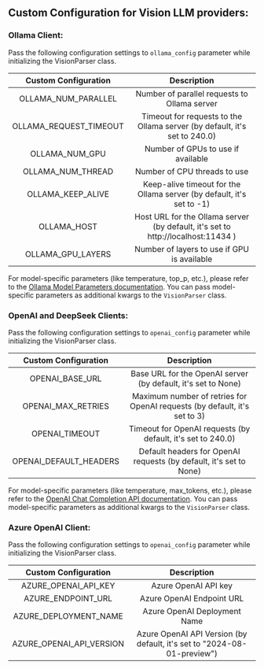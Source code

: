 ## Custom Configuration for Vision LLM providers:

### Ollama Client:

Pass the following configuration settings to `ollama_config` parameter while initializing the VisionParser class.

| **Custom Configuration** | **Description** |
|:---------:|:-----------:|
| OLLAMA_NUM_PARALLEL | Number of parallel requests to Ollama server |
| OLLAMA_REQUEST_TIMEOUT | Timeout for requests to the Ollama server (by default, it's set to 240.0) |
| OLLAMA_NUM_GPU | Number of GPUs to use if available |
| OLLAMA_NUM_THREAD | Number of CPU threads to use |
| OLLAMA_KEEP_ALIVE | Keep-alive timeout for the Ollama server (by default, it's set to -1) |
| OLLAMA_HOST | Host URL for the Ollama server (by default, it's set to http://localhost:11434 ) |
| OLLAMA_GPU_LAYERS | Number of layers to use if GPU is available |

For model-specific parameters (like temperature, top_p, etc.), please refer to the [Ollama Model Parameters documentation](https://github.com/ollama/ollama/blob/main/docs/modelfile.md#valid-parameters-and-values). You can pass model-specific parameters as additional kwargs to the `VisionParser` class.

### OpenAI and DeepSeek Clients:

Pass the following configuration settings to `openai_config` parameter while initializing the VisionParser class.

| **Custom Configuration** | **Description** |
|:---------:|:-----------:|
| OPENAI_BASE_URL | Base URL for the OpenAI server (by default, it's set to None) |
| OPENAI_MAX_RETRIES | Maximum number of retries for OpenAI requests (by default, it's set to 3) |
| OPENAI_TIMEOUT | Timeout for OpenAI requests (by default, it's set to 240.0) |
| OPENAI_DEFAULT_HEADERS | Default headers for OpenAI requests (by default, it's set to None) |

For model-specific parameters (like temperature, max_tokens, etc.), please refer to the [OpenAI Chat Completion API documentation](https://platform.openai.com/docs/api-reference/chat/create). You can pass model-specific parameters as additional kwargs to the `VisionParser` class.

### Azure OpenAI Client:

Pass the following configuration settings to `openai_config` parameter while initializing the VisionParser class.

| **Custom Configuration** | **Description** |
|:---------:|:-----------:|
| AZURE_OPENAI_API_KEY | Azure OpenAI API key |
| AZURE_ENDPOINT_URL | Azure OpenAI Endpoint URL |
| AZURE_DEPLOYMENT_NAME | Azure OpenAI Deployment Name |
| AZURE_OPENAI_API_VERSION | Azure OpenAI API Version (by default, it's set to "2024-08-01-preview") |
